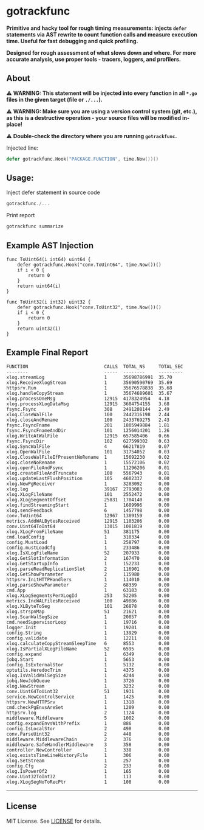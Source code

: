 # gotrackfunc

**Primitive and hacky tool for rough timing measurements: injects `defer` statements via AST rewrite to count function
calls and measure execution time. Useful for fast debugging and quick profiling.**

**Designed for rough assessment of what slows down and where. For more accurate analysis, use proper tools - tracers,
loggers, and profilers.**

## About

⚠️ **WARNING: This statement will be injected into every function in
all `*.go` files in the given target (file or `./...`).**

⚠️ **WARNING: Make sure you are using a version control system (git, etc.), as this is a destructive operation - your
source files will be modified in-place!**

⚠️ **Double-check the directory where you are running `gotrackfunc`.**

Injected line:

```go
defer gotrackfunc.Hook("PACKAGE.FUNCTION", time.Now())()
```

## Usage:

Inject defer statement in source code

```go
gotrackfunc./...
```

Print report

```go
gotrackfunc summarize
```

## Example AST Injection

```
func ToUint64(i int64) uint64 {
	defer gotrackfunc.Hook("conv.ToUint64", time.Now())()
	if i < 0 {
		return 0
	}
	return uint64(i)
}

func ToUint32(i int32) uint32 {
	defer gotrackfunc.Hook("conv.ToUint32", time.Now())()
	if i < 0 {
		return 0
	}
	return uint32(i)
}
```

## Example Final Report

```
FUNCTION                            CALLS  TOTAL_NS     TOTAL_SEC
--------                            -----  --------     ---------
xlog.streamLog                      1      35698786991  35.70
xlog.ReceiveXlogStream              1      35690590769  35.69
httpsrv.Run                         1      35676578838  35.68
xlog.handleCopyStream               1      35674689601  35.67
xlog.processOneMsg                  12915  4178324954   4.18
xlog.processXLogDataMsg             12915  3684754155   3.68
fsync.Fsync                         308    2491208144   2.49
xlog.CloseWalFile                   100    2442316198   2.44
xlog.closeAndRename                 100    2433769275   2.43
fsync.FsyncFname                    201    1805949884   1.81
fsync.FsyncFnameAndDir              101    1256014201   1.26
xlog.WriteAtWalFile                 12915  657585406    0.66
fsync.FsyncDir                      102    627599302    0.63
xlog.SyncWalFile                    4      66217819     0.07
xlog.OpenWalFile                    101    31754052     0.03
xlog.CloseWalFileIfPresentNoRename  1      15692230     0.02
xlog.closeNoRename                  1      15572106     0.02
xlog.openFileAndFsync               1      11296206     0.01
xlog.createFileAndTruncate          100    5567943      0.01
xlog.updateLastFlushPosition        105    4602337      0.00
xlog.NewPgReceiver                  1      3283092      0.00
xlog.log                            39167  2793083      0.00
xlog.XLogFileName                   101    2552472      0.00
xlog.XLogSegmentOffset              25831  1704140      0.00
xlog.findStreamingStart             1      1689996      0.00
xlog.sendFeedback                   6      1457798      0.00
conv.ToUint64                       12967  1389159      0.00
metrics.AddWALBytesReceived         12915  1103206      0.00
conv.Uint64ToInt64                  13015  1081819      0.00
xlog.XLogFromFileName               51     381175       0.00
cmd.loadConfig                      1      310334       0.00
config.MustLoad                     1      258797       0.00
config.mustLoadCfg                  1      233486       0.00
xlog.IsXLogFileName                 52     207933       0.00
xlog.GetSlotInformation             2      167470       0.00
xlog.GetStartupInfo                 1      152233       0.00
xlog.parseReadReplicationSlot       2      116901       0.00
xlog.GetShowParameter               2      115980       0.00
httpsrv.InitHTTPHandlers            1      114010       0.00
xlog.parseShowParameter             2      68339        0.00
cmd.App                             1      63183        0.00
xlog.XLogSegmentsPerXLogId          253    52205        0.00
metrics.IncWALFilesReceived         100    49886        0.00
xlog.XLByteToSeg                    101    26878        0.00
xlog.strspnMap                      51     21621        0.00
xlog.ScanWalSegSize                 1      20857        0.00
cmd.needSupervisorLoop              1      19716        0.00
logger.Init                         1      19201        0.00
config.String                       1      13929        0.00
config.validate                     1      12211        0.00
xlog.calculateCopyStreamSleepTime   6      8553         0.00
xlog.IsPartialXLogFileName          52     6595         0.00
config.expand                       1      6349         0.00
jobq.Start                          1      5653         0.00
config.IsExternalStor               1      5132         0.00
optutils.HeredocTrim                1      4375         0.00
xlog.IsValidWalSegSize              1      4244         0.00
jobq.NewJobQueue                    1      3726         0.00
xlog.NewStream                      1      3232         0.00
conv.Uint64ToUint32                 51     1931         0.00
service.NewControlService           1      1425         0.00
httpsrv.NewHTTPSrv                  1      1318         0.00
cmd.checkPgEnvsAreSet               1      1209         0.00
httpsrv.log                         2      1124         0.00
middleware.Middleware               5      1002         0.00
config.expandEnvsWithPrefix         1      886          0.00
config.IsLocalStor                  2      498          0.00
conv.ParseUint32                    2      448          0.00
middleware.MiddlewareChain          2      376          0.00
middleware.SafeHandlerMiddleware    3      358          0.00
controller.NewController            1      338          0.00
xlog.existsTimeLineHistoryFile      1      306          0.00
xlog.SetStream                      1      257          0.00
config.Cfg                          2      233          0.00
xlog.IsPowerOf2                     1      165          0.00
conv.Uint32ToInt32                  1      113          0.00
xlog.XLogSegNoToRecPtr              1      108          0.00
```

---

## License

MIT License. See [LICENSE](./LICENSE) for details.
